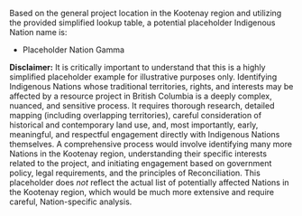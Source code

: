 Based on the general project location in the Kootenay region and utilizing the provided simplified lookup table, a potential placeholder Indigenous Nation name is:

*   Placeholder Nation Gamma

**Disclaimer:** It is critically important to understand that this is a highly simplified placeholder example for illustrative purposes only. Identifying Indigenous Nations whose traditional territories, rights, and interests may be affected by a resource project in British Columbia is a deeply complex, nuanced, and sensitive process. It requires thorough research, detailed mapping (including overlapping territories), careful consideration of historical and contemporary land use, and, most importantly, early, meaningful, and respectful engagement directly with Indigenous Nations themselves. A comprehensive process would involve identifying many more Nations in the Kootenay region, understanding their specific interests related to the project, and initiating engagement based on government policy, legal requirements, and the principles of Reconciliation. This placeholder does *not* reflect the actual list of potentially affected Nations in the Kootenay region, which would be much more extensive and require careful, Nation-specific analysis.